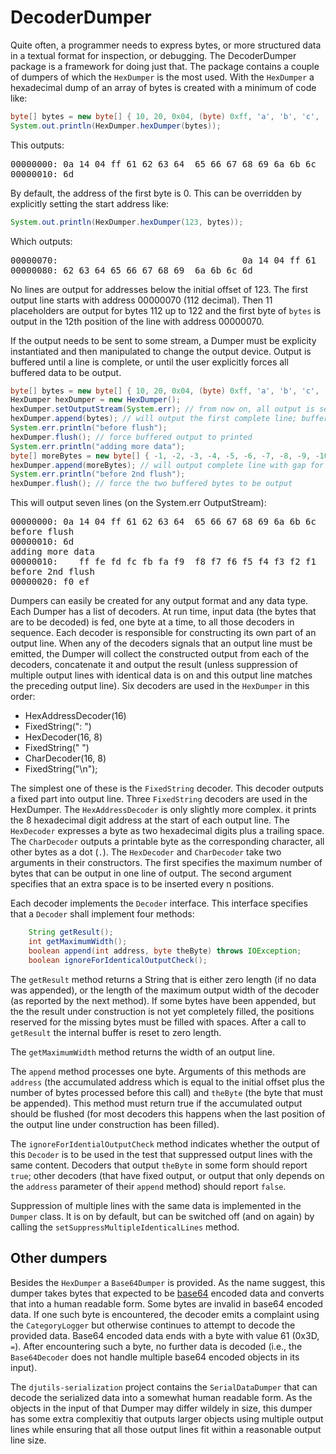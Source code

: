 # DecoderDumper

Quite often, a programmer needs to express bytes, or more structured data in a textual format for inspection, or debugging. The DecoderDumper package is a framework for doing just that. The package contains a couple of dumpers of which the `HexDumper` is the most used. With the `HexDumper` a hexadecimal dump of an array of bytes is created with a minimum of code like:

```java
byte[] bytes = new byte[] { 10, 20, 0x04, (byte) 0xff, 'a', 'b', 'c', 'd', 'e', 'f', 'g', 'h', 'i', 'j', 'k', 'l', 'm' };
System.out.println(HexDumper.hexDumper(bytes));
```

This outputs:

<pre>
00000000: 0a 14 04 ff 61 62 63 64  65 66 67 68 69 6a 6b 6c  ....abcd efghijkl
00000010: 6d                                                m                
</pre>

By default, the address of the first byte is 0. This can be overridden by explicitly setting the start address like:

```java
System.out.println(HexDumper.hexDumper(123, bytes));
```

Which outputs:

<pre>
00000070:                                   0a 14 04 ff 61              ....a
00000080: 62 63 64 65 66 67 68 69  6a 6b 6c 6d              bcdefghi jklm    
</pre>

No lines are output for addresses below the initial offset of 123. The first output line starts with address 00000070 (112 decimal). Then 11 placeholders are output for bytes 112 up to 122 and the first byte of `bytes` is output in the 12th position of the line with address 00000070.

If the output needs to be sent to some stream, a Dumper must be explicity instantiated and then manipulated to change the output device. Output is buffered until a line is complete, or until the user explicitly forces all buffered data to be output.

```java
byte[] bytes = new byte[] { 10, 20, 0x04, (byte) 0xff, 'a', 'b', 'c', 'd', 'e', 'f', 'g', 'h', 'i', 'j', 'k', 'l', 'm' };
HexDumper hexDumper = new HexDumper();
hexDumper.setOutputStream(System.err); // from now on, all output is sent to the error output
hexDumper.append(bytes); // will output the first complete line; buffer byte 17 as first byte of the next output line
System.err.println("before flush");
hexDumper.flush(); // force buffered output to printed
System.err.println("adding more data");
byte[] moreBytes = new byte[] { -1, -2, -3, -4, -5, -6, -7, -8, -9, -10, -11, -12, -13, -14, -15, -16, -17 };
hexDumper.append(moreBytes); // will output complete line with gap for previously output data and buffer two bytes
System.err.println("before 2nd flush");
hexDumper.flush(); // force the two buffered bytes to be output
```

This will output seven lines (on the System.err OutputStream):
<pre>
00000000: 0a 14 04 ff 61 62 63 64  65 66 67 68 69 6a 6b 6c  ....abcd efghijkl
before flush
00000010: 6d                                                m                
adding more data
00000010:    ff fe fd fc fb fa f9  f8 f7 f6 f5 f4 f3 f2 f1   ....... ........
before 2nd flush
00000020: f0 ef                                             ..               
</pre>

Dumpers can easily be created for any output format and any data type. Each Dumper has a list of decoders. At run time, input data (the bytes that are to be decoded) is fed, one byte at a time, to all those decoders in sequence. Each decoder is responsible for constructing its own part of an output line. When any of the decoders signals that an output line must be emitted, the Dumper will collect the constructed output from each of the decoders, concatenate it and output the result (unless suppression of multiple output lines with identical data is on and this output line matches the preceding output line). Six decoders are used in the `HexDumper` in this order:
* HexAddressDecoder(16)
* FixedString(": ")
* HexDecoder(16, 8)
* FixedString("  ")
* CharDecoder(16, 8)
* FixedString("\n");

The simplest one of these is the `FixedString` decoder. This decoder outputs a fixed part into output line. Three `FixedString` decoders are used in the HexDumper. The `HexAddressDecoder` is only slightly more complex. it prints the 8 hexadecimal digit address at the start of each output line. The `HexDecoder` expresses a byte as two hexadecimal digits plus a trailing space. The `CharDecoder` outputs a printable byte as the corresponding character, all other bytes as a dot (`.`). The `HexDecoder` and `CharDecoder` take two arguments in their constructors. The first specifies the maximum number of bytes that can be output in one line of output. The second argument specifies that an extra space is to be inserted every n positions.

Each decoder implements the `Decoder` interface. This interface specifies that a `Decoder` shall implement four methods:

```java
    String getResult();
    int getMaximumWidth();
    boolean append(int address, byte theByte) throws IOException;
    boolean ignoreForIdenticalOutputCheck();
```

The `getResult` method returns a String that is either zero length (if no data was appended), or the length of the maximum output width of the decoder (as reported by the next method). If some bytes have been appended, but the the result under construction is not yet completely filled, the positions reserved for the missing bytes must be filled with spaces. After a call to `getResult` the internal buffer is reset to zero length.

The `getMaximumWidth` method returns the width of an output line.

The `append` method processes one byte. Arguments of this methods are `address` (the accumulated address which is equal to the initial offset plus the number of bytes processed before this call) and `theByte` (the byte that must be appended). This method must return true if the accumulated output should be flushed (for most decoders this happens when the last position of the output line under construction has been filled).

The `ignoreForIdentialOutputCheck` method indicates whether the output of this `Decoder` is to be used in the test that suppressed output lines with the same content. Decoders that output `theByte` in some form should report `true`; other decoders (that have fixed output, or output that only depends on the `address` parameter of their `append` method) should report `false`.

Suppression of multiple lines with the same data is implemented in the `Dumper` class. It is on by default, but can be switched off (and on again) by calling the `setSuppressMultipleIdenticalLines` method.


## Other dumpers

Besides the `HexDumper` a `Base64Dumper` is provided. As the name suggest, this dumper takes bytes that expected to be [base64](https://en.wikipedia.org/wiki/Base64) encoded data and converts that into a human readable form. Some bytes are invalid in base64 encoded data. If one such byte is encountered, the decoder emits a complaint using the `CategoryLogger` but otherwise continues to attempt to decode the provided data. Base64 encoded data ends with a byte with value 61 (0x3D, `=`). After encountering such a byte, no further data is decoded (i.e., the `Base64Decoder` does not handle multiple base64 encoded objects in its input).

The `djutils-serialization` project contains the `SerialDataDumper` that can decode the serialized data into a somewhat human readable form. As the objects in the input of that Dumper may differ wildely in size, this dumper has some extra complexitiy that outputs larger objects using multiple output lines while ensuring that all those output lines fit within a reasonable output line size.
